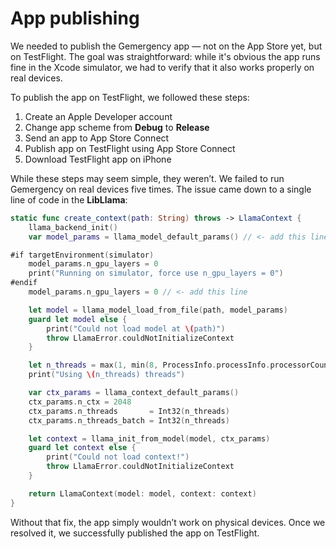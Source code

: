 # App publishing

<p>We needed to publish the Gemergency app — not on the App Store yet, but on TestFlight. The goal was straightforward: while it's obvious the app runs fine in the Xcode simulator, we had to verify that it also works properly on real devices.</p> 

<p>To publish the app on TestFlight, we followed these steps:</p>
<ol>
    <li>Create an Apple Developer account</li>
    <li>Change app scheme from <b>Debug</b> to <b>Release</b></li>
    <li>Send an app to App Store Connect</li>
    <li>Publish app on TestFlight using App Store Connect</li>
    <li>Download TestFlight app on iPhone</li>
</ol>
<p>While these steps may seem simple, they weren’t. We failed to run Gemergency on real devices five times. The issue came down to a single line of code in the <b>LibLlama</b>:</p>

```swift
static func create_context(path: String) throws -> LlamaContext {
    llama_backend_init()
    var model_params = llama_model_default_params() // <- add this line

#if targetEnvironment(simulator)
    model_params.n_gpu_layers = 0
    print("Running on simulator, force use n_gpu_layers = 0")
#endif
    model_params.n_gpu_layers = 0 // <- add this line

    let model = llama_model_load_from_file(path, model_params)
    guard let model else {
        print("Could not load model at \(path)")
        throw LlamaError.couldNotInitializeContext
    }

    let n_threads = max(1, min(8, ProcessInfo.processInfo.processorCount - 2))
    print("Using \(n_threads) threads")

    var ctx_params = llama_context_default_params()
    ctx_params.n_ctx = 2048
    ctx_params.n_threads       = Int32(n_threads)
    ctx_params.n_threads_batch = Int32(n_threads)

    let context = llama_init_from_model(model, ctx_params)
    guard let context else {
        print("Could not load context!")
        throw LlamaError.couldNotInitializeContext
    }

    return LlamaContext(model: model, context: context)
}
```

<p>Without that fix, the app simply wouldn’t work on physical devices. Once we resolved it, we successfully published the app on TestFlight.</p>